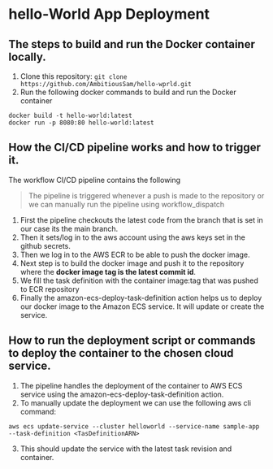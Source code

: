 # hello-World App Deployment

## The steps to build and run the Docker container locally.
1. Clone this repository: `git clone https://github.com/AmbitiousSam/hello-wprld.git`
2. Run the following docker commands to build and run the Docker container
```
docker build -t hello-world:latest
docker run -p 8080:80 hello-world:latest
```

## How the CI/CD pipeline works and how to trigger it.
The workflow CI/CD pipeline contains the following
> The pipeline is triggered whenever a push is made to the repository or we can manually run the pipeline using workflow_dispatch
1. First the pipeline checkouts the latest code from the branch that is set in our case its the main branch.
2. Then it sets/log in to the aws account using the aws keys set in the github secrets.
3. Then we log in to the AWS ECR to be able to push the docker image.
4. Next step is to build the docker image and push it to the repository where the **docker image tag is the latest commit id**.
5. We fill the task definition with the container image:tag that was pushed to ECR repository
6. Finally the amazon-ecs-deploy-task-definition action helps us to deploy our docker image to the  Amazon ECS service. It will update or create the service.


## How to run the deployment script or commands to deploy the container to the chosen cloud service.
1. The pipeline handles the deployment of the container to AWS ECS service using the amazon-ecs-deploy-task-definition action.
2. To manually update the deployment we can use the following aws cli command:
```
aws ecs update-service --cluster helloworld --service-name sample-app --task-definition <TasDefinitionARN>
```
3. This should update the service with the latest task revision and container.
